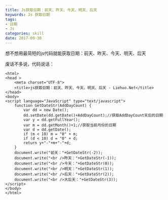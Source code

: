 ```yaml
---
title: Js获取日期：前天、昨天、今天、明天、后天
keywords: Js 获取日期
tags: 
- 日期
- Js
categories: skill
date: 2017-09-30
---
```

想不想用最简短的js代码就能获取日期：前天、昨天、今天、明天、后天

废话不多说，代码说话：
<!--more -->

    <html>
    <head >
        <meta charset="UTF-8">
        <title>js获取日期：前天、昨天、今天、明天、后天 - Liehuo.Net</title>
    </head>
    <body>
    <script language="JavaScript" type="text/javascript">
        function GetDateStr(AddDayCount) {
            var dd = new Date();
            dd.setDate(dd.getDate()+AddDayCount);//获取AddDayCount天后的日期
            var y = dd.getFullYear();
            var m = dd.getMonth()+1;//获取当前月份的日期
            var d = dd.getDate();
            if (m < 10) m = "0" + m;
            if (d < 10) d = "0" + d;
            return y+"-"+m+"-"+d;
        }
        document.write("前天："+GetDateStr(-2));
        document.write("<br />昨天："+GetDateStr(-1));
        document.write("<br />今天："+GetDateStr(0));
        document.write("<br />明天："+GetDateStr(1));
        document.write("<br />后天："+GetDateStr(2));
        document.write("<br />大后天："+GetDateStr(3));
    </script>
    </body>
    </html>
